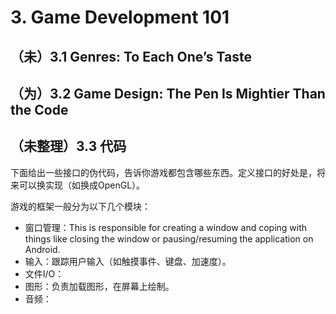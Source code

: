 # 3. Game Development 101
## （未）3.1 Genres: To Each One’s Taste
## （为）3.2 Game Design: The Pen Is Mightier Than the Code

## （未整理）3.3 代码

下面给出一些接口的伪代码，告诉你游戏都包含哪些东西。定义接口的好处是，将来可以换实现（如换成OpenGL）。

游戏的框架一般分为以下几个模块：

* 窗口管理：This is responsible for creating a window and coping with 
things like closing the window or pausing/resuming the application on Android. 
* 输入：跟踪用户输入（如触摸事件、键盘、加速度）。 
* 文件I/O：
* 图形：负责加载图形，在屏幕上绘制。
* 音频：






